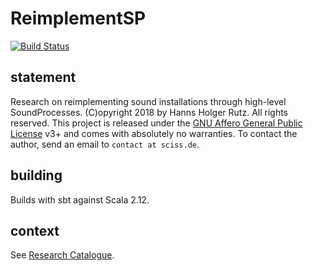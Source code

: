 # ReimplementSP

[![Build Status](https://travis-ci.org/Sciss/ReimplementSP.svg?branch=master)](https://travis-ci.org/Sciss/ReimplementSP)

## statement

Research on reimplementing sound installations through high-level SoundProcesses.
(C)opyright 2018 by Hanns Holger Rutz. All rights reserved. This project is released under the
[GNU Affero General Public License](http://github.com/Sciss/Maeanderungen/blob/master/LICENSE) v3+ and comes with absolutely no warranties.
To contact the author, send an email to `contact at sciss.de`.

## building

Builds with sbt against Scala 2.12.

## context

See [Research Catalogue](https://www.researchcatalogue.net/view/426429/530869).

